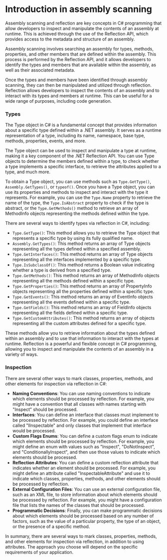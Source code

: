 # Introduction in assembly scanning

Assembly scanning and reflection are key concepts in C# programming that allow developers 
to inspect and manipulate the contents of an assembly at runtime. This is achieved through 
the use of the Reflection API, which provides access to the metadata and structure of an 
assembly.

Assembly scanning involves searching an assembly for types, methods, properties, and other 
members that are defined within the assembly. This process is performed by the Reflection 
API, and it allows developers to identify the types and members that are available within 
the assembly, as well as their associated metadata.

Once the types and members have been identified through assembly scanning, they can then 
be manipulated and utilized through reflection. Reflection allows developers to inspect 
the contents of an assembly and to interact with its types and members at runtime. This 
can be useful for a wide range of purposes, including code generation.

### Types
The Type object in C# is a fundamental concept that provides information about a specific 
type defined within a .NET assembly. It serves as a runtime representation of a type, 
including its name, namespace, base type, methods, properties, events, and more.

The Type object can be used to inspect and manipulate a type at runtime, making it a key 
component of the .NET Reflection API. You can use Type objects to determine the members 
defined within a type, to check whether a type implements a specific interface, to 
retrieve the attributes applied to a type, and much more.

To obtain a Type object, you can use methods such as ``Type.GetType()``, ``Assembly.GetTypes()``, 
or ``typeof()``. Once you have a Type object, you can use its properties and methods to 
inspect and interact with the type it represents. For example, you can use the ``Type.Name`` 
property to retrieve the name of the type, the ``Type.IsAbstract`` property to check if the 
type is abstract, or the ``Type.GetMethods()`` method to retrieve an array of MethodInfo 
objects representing the methods defined within the type.

There are several ways to identify types via reflection in C#, including:
- ``Type.GetType()``: This method allows you to retrieve the Type object that represents a specific type by using its fully qualified name.
- ``Assembly.GetTypes()``: This method returns an array of Type objects representing all the types defined within a specified assembly.
- ``Type.GetInterfaces()``: This method returns an array of Type objects representing all the interfaces implemented by a specific type.
- ``Type.IsSubclassOf()``: This method returns a Boolean value indicating whether a type is derived from a specified type.
- ``Type.GetMethods()``: This method returns an array of MethodInfo objects representing all the methods defined within a specific type.
- ``Type.GetProperties()``: This method returns an array of PropertyInfo objects representing all the properties defined within a specific type.
- ``Type.GetEvents()``: This method returns an array of EventInfo objects representing all the events defined within a specific type.
- ``Type.GetFields()``: This method returns an array of FieldInfo objects representing all the fields defined within a specific type.
- ``Type.GetCustomAttributes()``: This method returns an array of objects representing all the custom attributes defined for a specific type.

These methods allow you to retrieve information about the types defined within an assembly and to use that information to interact with the types at runtime. Reflection is a powerful and flexible concept in C# programming, allowing you to inspect and manipulate the contents of an assembly in a variety of ways.

### Inspection
There are several other ways to mark classes, properties, methods, and other elements 
for inspection via reflection in C#:

- **Naming Conventions**: You can use naming conventions to indicate which elements should be processed by reflection. For example, you might have a convention that all classes with names starting with "Inspect" should be processed.
- **Interfaces**: You can define an interface that classes must implement to be processed by reflection. For example, you could define an interface called "IInspectable" and only classes that implement that interface would be processed.
- **Custom Flags Enums**: You can define a custom flags enum to indicate which elements should be processed by reflection. For example, you might define an enum with values such as "Inspect", "DoNotInspect", and "ConditionallyInspect", and then use those values to indicate which elements should be processed.
- **Reflection Attributes**: You can define a custom reflection attribute that indicates whether an element should be processed. For example, you might define an attribute called "InspectableAttribute" and use it to indicate which classes, properties, methods, and other elements should be processed by reflection.
- **External Configuration Files**: You can use an external configuration file, such as an XML file, to store information about which elements should be processed by reflection. For example, you might have a configuration file that lists the names of the classes that should be processed.
- **Programmatic Decisions**: Finally, you can make programmatic decisions about which elements should be processed based on any number of factors, such as the value of a particular property, the type of an object, or the presence of a specific method.

In summary, there are several ways to mark classes, properties, methods, and other 
elements for inspection via reflection, in addition to using attributes. The approach 
you choose will depend on the specific requirements of your application.
